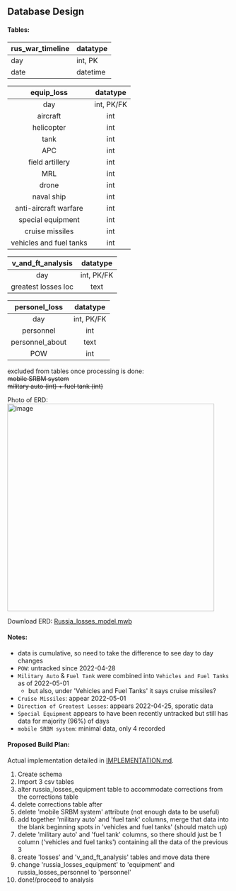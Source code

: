 ## Database Design
#### Tables:
| rus_war_timeline | datatype |
| -----  | ----- |
| day     | int, PK |
| date    | datetime |

| equip_loss | datatype |
| :-----:  | :-----: |
|day  | int, PK/FK |
|aircraft  | int|
|helicopter | int |
|tank  | int|
|APC  | int|
|field artillery  | int|
|MRL  |int|
|drone  | int|
|naval ship  | int|
|anti-aircraft warfare  | int|
|special equipment  | int|
|cruise missiles  | int|
|vehicles and fuel tanks  | int |

| v_and_ft_analysis | datatype |
| :-----: | :-----: |
|day   | int, PK/FK |
|greatest losses loc | text |

| personel_loss  | datatype|
| :-----: | :-----: |
|day  | int, PK/FK |
|personnel  | int|
|personnel_about  | text|
|POW  | int |

excluded from tables once processing is done:  
~~mobile SRBM system~~  
~~military auto (int) + fuel tank (int)~~   

Photo of ERD:  
<img width="468" alt="image" src="https://github.com/KirstenMayland/cs61databases/assets/102620915/7bf49ec0-fafa-41d2-b706-106d55f6c3b5">


Download ERD:  [Russia_losses_model.mwb](Russia_losses_model.mwb)

#### Notes:
- data is cumulative, so need to take the difference to see day to day changes
- `POW`: untracked since 2022-04-28
- `Military Auto` & `Fuel Tank` were combined into `Vehicles and Fuel Tanks` as of 2022-05-01
    - but also, under 'Vehicles and Fuel Tanks' it says cruise missiles?
- `Cruise Missiles`: appear 2022-05-01
- `Direction of Greatest Losses`: appears 2022-04-25, sporatic data
- `Special Equipment` appears to have been recently untracked but still has data for majority (96%) of days
- `mobile SRBM system`: minimal data, only 4 recorded

#### Proposed Build Plan:
Actual implementation detailed in [IMPLEMENTATION.md](IMPLEMENTATION.md).
1) Create schema
2) Import 3 csv tables
3) alter russia_losses_equipment table to accommodate corrections from the corrections table
4) delete corrections table after
5) delete 'mobile SRBM system' attribute (not enough data to be useful)
6) add together 'military auto' and 'fuel tank' columns, merge that data into the blank beginning spots in 'vehicles and fuel tanks' (should match up)
7) delete 'military auto' and 'fuel tank' columns, so there should just be 1 column ('vehicles and fuel tanks') containing all the data of the previous 3  
5) create 'losses' and 'v_and_ft_analysis' tables and move data there
6) change 'russia_losses_equipment' to 'equipment' and russia_losses_personnel to 'personnel'
7) done!/proceed to analysis
